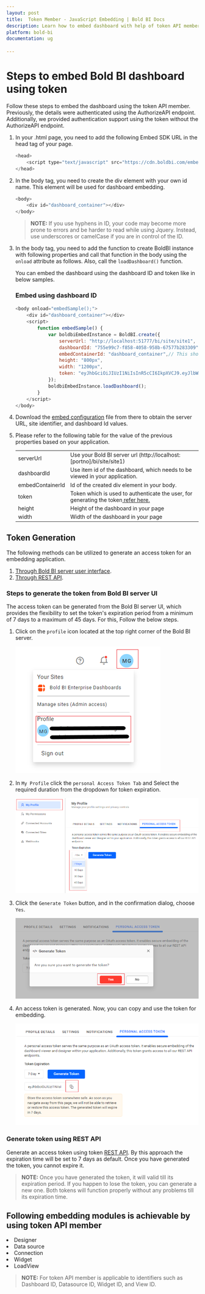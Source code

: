 ```yaml
---
layout: post
title:  Token Member - JavaScript Embedding | Bold BI Docs
description: Learn how to embed dashboard with help of token API member in the JavaScript embedding of Bold BI in any business application.
platform: bold-bi
documentation: ug

---
```


# Steps to embed Bold BI dashboard using token

Follow these steps to embed the dashboard using the token API member. Previously, the details were authenticated using the AuthorizeAPI endpoint. Additionally, we provided authentication support using the token without the AuthorizeAPI endpoint.

1. In your .html page, you need to add the following Embed SDK URL in the head tag of your page.

    ```js
    <head>  
        <script type="text/javascript" src="https://cdn.boldbi.com/embedded-sdk/v7.9.50/boldbi-embed.js"></script>
    </head>
    ```

2. In the body tag, you need to create the div element with your own id name. This element will be used for dashboard embedding.

    ```js
    <body>
        <div id="dashboard_container"></div>
    </body>
    ```
    
    >**NOTE:** If you use hyphens in ID, your code may become more prone to errors and be harder to read while using Jquery. Instead, use underscores or camelCase if you are in control of the ID.

3. In the body tag, you need to add the function to create BoldBI instance with following properties and call that function in the body using the `onload` attribute as follows. Also, call the `loadDashboard()` function.

    You can embed the dashboard using the dashboard ID and token like in below samples.

    ### Embed using dashboard ID

    ```js
    <body onload="embedSample();">
        <div id="dashboard_container"></div>
        <script>
            function embedSample() {
                var boldbiEmbedInstance = BoldBI.create({
                    serverUrl: "http://localhost:51777/bi/site/site1",
                    dashboardId: "755e99c7-f858-4058-958b-67577b283309",                
                    embedContainerId: "dashboard_container",// This should be the container id where you want to embed the dashboard
                    height: "800px",
                    width: "1200px",
                    token: "eyJhbGciOiJIUzI1NiIsInR5cCI6IkpXVCJ9.eyJlbWFpbCI6ImRldm9wc0Bib2xkYmkuY29tIiwidXBuIjouYm9sZGJpZGVtby5jb20vYmkvc2l0ZS9zaXRlMSIsImF1ZCI6Imh0dHBzOi8vaG90Zml4LXdpbmRvd3MuYm9sZGJpZGVtby5jb20vYmkvc2l0ZS9zaXRlMSJ9.JzbqVr6Brv1mAEvnbHnE-FuShos", // Use the generated Access token by any one of the below methods.
                });
                boldbiEmbedInstance.loadDashboard();
            }
        </script>
    </body>
    ```  

4. Download the [embed configuration](https://help.boldbi.com/site-administration/embed-settings/#get-embed-configuration-file) file from there to obtain the server URL, site identifier, and dashboard Id values.

5. Please refer to the following table for the value of the previous properties based on your application. 

    <meta charset="utf-8"/>
    <table>
    <tbody>
    <tr>
    <td align="left">serverUrl</td>
    <td align="left">Use your Bold BI server url (http://localhost:[portno]/bi/site/site1)</td>
    </tr>
    <tr>
    <td align="left">dashboardId</td>
    <td align="left">Use item id of the dashboard, which needs to be viewed in your application.</td>
    </tr>
    <tr>
    <td align="left">embedContainerId</td>
    <td align="left">Id of the created div element in your body.</td>
    </tr>
    <tr>
    <td align="left">token</td>
    <td align="left">Token which is used to authenticate the user, for generating the token<a href="/embedding-options/embedding-sdk/embedding-with-token/#token-generation"> refer here.</a></td>
    </tr>
    <tr>
    <td align="left">height</td>
    <td align="left">Height of the dashboard in your page</td>
    </tr>
    <tr>
    <td align="left">width</td>
    <td align="left">Width of the dashboard in your page</td>
    </tr>
    </tbody>
    </table>

## Token Generation

The following methods can be utilized to generate an access token for an embedding application.

 1.    [Through Bold BI server user interface](/embedding-options/embedding-sdk/embedding-with-token/#steps-to-generate-the-token-from-bold-bi-server-ui).
 2.    [Through REST API](/embedding-options/embedding-sdk/embedding-with-token/#generate-token-using-rest-api).

### Steps to generate the token from Bold BI server UI

The access token can be generated from the Bold BI server UI, which provides the flexibility to set the token's expiration period from a minimum of 7 days to a maximum of 45 days. For this, Follow the below steps.
 
   1. Click on the `profile` icon located at the top right corner of the Bold BI server.

       ![User profile](/static/assets/javascript/images/User_Profile.png)

   2. In `My Profile` click the `personal Access Token Tab` and Select the required duration from the dropdown for token expiration.

       ![Access Token Tab](/static/assets/javascript/images/Access_token_tab.png)

   3. Click the `Generate Token` button, and in the confirmation dialog, choose `Yes`.

       ![Token Dialog](/static/assets/javascript/images/Access_token_dialog.png)

   4. An access token is generated. Now, you can copy and use the token for embedding.

       ![Token generation](/static/assets/javascript/images/token_generation.png)

### Generate token using REST API

Generate an access token using token [REST API](https://help.boldbi.com/faq/how-to-generate-access-token-to-authenticate-user/). By this approach the expiration time will be set to 7 days as default. Once you have generated the token, you cannot expire it.

> **NOTE:** Once you have generated the token, it will valid till its expiration period. If you happen to lose the token, you can generate a new one. Both tokens will function properly without any problems till its expiration time.

## Following embedding modules is achievable by using token API member

<li>Designer</li>
<li>Data source</li>
<li>Connection</li>
<li>Widget</li>
<li>LoadView</li>

> **NOTE:** For token API member is applicable to identifiers such as Dashboard ID, Datasource ID, Widget ID, and View ID.